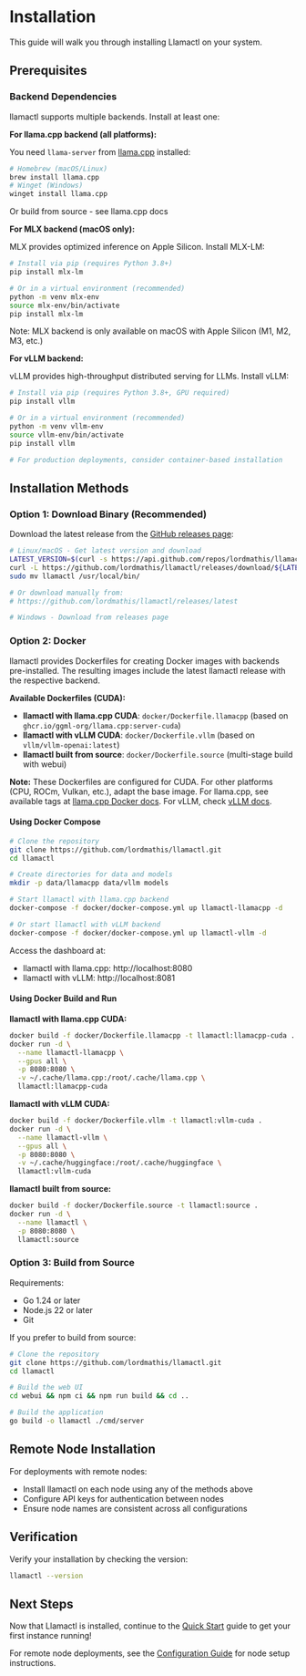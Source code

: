 # Installation

This guide will walk you through installing Llamactl on your system.

## Prerequisites

### Backend Dependencies

llamactl supports multiple backends. Install at least one:

**For llama.cpp backend (all platforms):**

You need `llama-server` from [llama.cpp](https://github.com/ggml-org/llama.cpp) installed:

```bash
# Homebrew (macOS/Linux)
brew install llama.cpp
# Winget (Windows)
winget install llama.cpp
```

Or build from source - see llama.cpp docs

**For MLX backend (macOS only):**

MLX provides optimized inference on Apple Silicon. Install MLX-LM:

```bash
# Install via pip (requires Python 3.8+)
pip install mlx-lm

# Or in a virtual environment (recommended)
python -m venv mlx-env
source mlx-env/bin/activate
pip install mlx-lm
```

Note: MLX backend is only available on macOS with Apple Silicon (M1, M2, M3, etc.)

**For vLLM backend:**

vLLM provides high-throughput distributed serving for LLMs. Install vLLM:

```bash
# Install via pip (requires Python 3.8+, GPU required)
pip install vllm

# Or in a virtual environment (recommended)
python -m venv vllm-env
source vllm-env/bin/activate
pip install vllm

# For production deployments, consider container-based installation
```

## Installation Methods

### Option 1: Download Binary (Recommended)

Download the latest release from the [GitHub releases page](https://github.com/lordmathis/llamactl/releases):

```bash
# Linux/macOS - Get latest version and download
LATEST_VERSION=$(curl -s https://api.github.com/repos/lordmathis/llamactl/releases/latest | grep '"tag_name":' | sed -E 's/.*"([^"]+)".*/\1/')
curl -L https://github.com/lordmathis/llamactl/releases/download/${LATEST_VERSION}/llamactl-${LATEST_VERSION}-$(uname -s | tr '[:upper:]' '[:lower:]')-$(uname -m).tar.gz | tar -xz
sudo mv llamactl /usr/local/bin/

# Or download manually from:
# https://github.com/lordmathis/llamactl/releases/latest

# Windows - Download from releases page
```

### Option 2: Docker

llamactl provides Dockerfiles for creating Docker images with backends pre-installed. The resulting images include the latest llamactl release with the respective backend.

**Available Dockerfiles (CUDA):**
- **llamactl with llama.cpp CUDA**: `docker/Dockerfile.llamacpp` (based on `ghcr.io/ggml-org/llama.cpp:server-cuda`)
- **llamactl with vLLM CUDA**: `docker/Dockerfile.vllm` (based on `vllm/vllm-openai:latest`)
- **llamactl built from source**: `docker/Dockerfile.source` (multi-stage build with webui)

**Note:** These Dockerfiles are configured for CUDA. For other platforms (CPU, ROCm, Vulkan, etc.), adapt the base image. For llama.cpp, see available tags at [llama.cpp Docker docs](https://github.com/ggml-org/llama.cpp/blob/master/docs/docker.md). For vLLM, check [vLLM docs](https://docs.vllm.ai/en/v0.6.5/serving/deploying_with_docker.html).

#### Using Docker Compose

```bash
# Clone the repository
git clone https://github.com/lordmathis/llamactl.git
cd llamactl

# Create directories for data and models
mkdir -p data/llamacpp data/vllm models

# Start llamactl with llama.cpp backend
docker-compose -f docker/docker-compose.yml up llamactl-llamacpp -d

# Or start llamactl with vLLM backend
docker-compose -f docker/docker-compose.yml up llamactl-vllm -d
```

Access the dashboard at:
- llamactl with llama.cpp: http://localhost:8080
- llamactl with vLLM: http://localhost:8081

#### Using Docker Build and Run

**llamactl with llama.cpp CUDA:**
```bash
docker build -f docker/Dockerfile.llamacpp -t llamactl:llamacpp-cuda .
docker run -d \
  --name llamactl-llamacpp \
  --gpus all \
  -p 8080:8080 \
  -v ~/.cache/llama.cpp:/root/.cache/llama.cpp \
  llamactl:llamacpp-cuda
```

**llamactl with vLLM CUDA:**
```bash
docker build -f docker/Dockerfile.vllm -t llamactl:vllm-cuda .
docker run -d \
  --name llamactl-vllm \
  --gpus all \
  -p 8080:8080 \
  -v ~/.cache/huggingface:/root/.cache/huggingface \
  llamactl:vllm-cuda
```

**llamactl built from source:**
```bash
docker build -f docker/Dockerfile.source -t llamactl:source .
docker run -d \
  --name llamactl \
  -p 8080:8080 \
  llamactl:source
```

### Option 3: Build from Source

Requirements:
- Go 1.24 or later
- Node.js 22 or later
- Git

If you prefer to build from source:

```bash
# Clone the repository
git clone https://github.com/lordmathis/llamactl.git
cd llamactl

# Build the web UI
cd webui && npm ci && npm run build && cd ..

# Build the application
go build -o llamactl ./cmd/server
```

## Remote Node Installation

For deployments with remote nodes:
- Install llamactl on each node using any of the methods above
- Configure API keys for authentication between nodes
- Ensure node names are consistent across all configurations

## Verification

Verify your installation by checking the version:

```bash
llamactl --version
```

## Next Steps

Now that Llamactl is installed, continue to the [Quick Start](quick-start.md) guide to get your first instance running!

For remote node deployments, see the [Configuration Guide](configuration.md) for node setup instructions.
